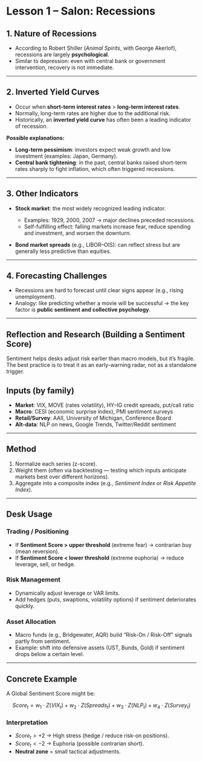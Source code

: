 # Lesson 1 – Salon: Recessions

## 1. Nature of Recessions
- According to Robert Shiller (*Animal Spirits*, with George Akerlof), recessions are largely **psychological**.  
- Similar to depression: even with central bank or government intervention, recovery is not immediate.  

---

## 2. Inverted Yield Curves
- Occur when **short-term interest rates** > **long-term interest rates**.  
- Normally, long-term rates are higher due to the additional risk.  
- Historically, an **inverted yield curve** has often been a leading indicator of recession.  

**Possible explanations:**
- **Long-term pessimism**: investors expect weak growth and low investment (examples: Japan, Germany).  
- **Central bank tightening**: in the past, central banks raised short-term rates sharply to fight inflation, which often triggered recessions.  

---

## 3. Other Indicators
- **Stock market**: the most widely recognized leading indicator.  
  - Examples: 1929, 2000, 2007 → major declines preceded recessions.  
  - Self-fulfilling effect: falling markets increase fear, reduce spending and investment, and worsen the downturn.  

- **Bond market spreads** (e.g., LIBOR–OIS): can reflect stress but are generally less predictive than equities.  

---

## 4. Forecasting Challenges
- Recessions are hard to forecast until clear signs appear (e.g., rising unemployment).  
- Analogy: like predicting whether a movie will be successful → the key factor is **public sentiment and collective psychology**.  

---

## Reflection and Research (Building a Sentiment Score)
Sentiment helps desks adjust risk earlier than macro models, but it’s fragile. The best practice is to treat it as an early-warning radar, not as a standalone trigger.

## Inputs (by family)

- **Market**: VIX, MOVE (rates volatility), HY–IG credit spreads, put/call ratio  
- **Macro**: CESI (economic surprise index), PMI sentiment surveys  
- **Retail/Survey**: AAII, University of Michigan, Conference Board  
- **Alt-data**: NLP on news, Google Trends, Twitter/Reddit sentiment  

---

##  Method

1. Normalize each series (z-score).  
2. Weight them (often via backtesting — testing which inputs anticipate markets best over different horizons).  
3. Aggregate into a composite index (e.g., *Sentiment Index* or *Risk Appetite Index*).  

---

##  Desk Usage

### Trading / Positioning
- If **Sentiment Score > upper threshold** (extreme fear) → contrarian buy (mean reversion).  
- If **Sentiment Score < lower threshold** (extreme euphoria) → reduce leverage, sell, or hedge.  

### Risk Management
- Dynamically adjust leverage or VAR limits.  
- Add hedges (puts, swaptions, volatility options) if sentiment deteriorates quickly.  

### Asset Allocation
- Macro funds (e.g., Bridgewater, AQR) build “Risk-On / Risk-Off” signals partly from sentiment.  
- Example: shift into defensive assets (UST, Bunds, Gold) if sentiment drops below a certain level.  

---

##  Concrete Example

A Global Sentiment Score might be:

$$
Score_t = w_1 \cdot Z(VIX_t) + w_2 \cdot Z(Spreads_t) + w_3 \cdot Z(NLP_t) + w_4 \cdot Z(Survey_t)
$$

### Interpretation
- $Score_t > +2$ → High stress (hedge / reduce risk-on positions).  
- $Score_t < -2$ → Euphoria (possible contrarian short).  
- **Neutral zone** = small tactical adjustments.  

